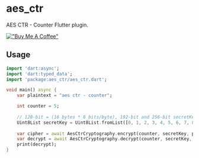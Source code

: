 # aes_ctr

AES CTR - Counter Flutter plugin.

[!["Buy Me A Coffee"](https://www.buymeacoffee.com/assets/img/custom_images/orange_img.png)](https://www.buymeacoffee.com/prongbang)

## Usage

```dart
import 'dart:async';
import 'dart:typed_data';
import 'package:aes_ctr/aes_ctr.dart';

void main() async {
    var plaintext = "aes ctr - counter";

    int counter = 5;
    
    // 128-bit = (16 bytes * 8 bits/byte), 192-bit and 256-bit secretKey
    Uint8List secretKey = Uint8List.fromList([0, 1, 2, 3, 4, 5, 6, 7, 8, 9, 10, 11, 12, 13, 14, 15]);
    
    var cipher = await AesCtrCryptography.encrypt(counter, secretKey, plaintext);
    var decrypt = await AesCtrCryptography.decrypt(counter, secretKey, cipher);
    print(decrypt);
}
```

